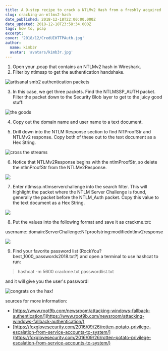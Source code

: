 ```yaml
---
title: A 9-step recipe to crack a NTLMv2 Hash from a freshly acquired .pcap
slug: cracking-an-ntlmv2-hash
date_published: 2018-12-18T22:00:00.000Z
date_updated: 2018-12-18T23:58:34.000Z
tags: how to, pcap
excerpt:
cover: '2018/12/CredUIHTTPAuth.jpg'
author:
  name: kimb3r
  avatar: 'avatars/kimb3r.jpg'
---
```


1. Open your .pcap that contains an NTLMv2 hash in Wireshark.
2. Filter by ntlmssp to get the authentication handshake.

![](2018/12/image-3.jpg "artisanal smb2 authentication packets")

3. In this case, we get three packets. Find the NTLMSSP_AUTH packet. Filter the packet down to the Security Blob layer to get to the juicy good stuff:

![](2018/12/image-5.png "the goods")

4. Copy out the domain name and user name to a text document.

5. Drill down into the NTLM Response section to find NTProofStr and NTLMv2 response. Copy both of these out to the text document as a Hex String. 

![](2018/12/image-6.jpg "cross the streams")

6. Notice that NTLMv2Response begins with the ntlmProofStr, so delete the ntlmProofStr from the NTLMv2Response.

![](2018/12/image-7.jpg)

7. Enter ntlmssp.ntlmserverchallenge into the search filter. This will highlight the packet where the NTLM Server Challenge is found, generally the packet before the NTLM_Auth packet. Copy this value to the text document as a Hex String. 

![](2018/12/image-8.jpg)

8. Put the values into the following format and save it as crackme.txt: 

username::domain:ServerChallenge:NTproofstring:modifiedntlmv2response

![](2018/12/image-12.png)

9. Find your favorite password list (RockYou? best_1000_passwords2018.txt?) and open a terminal to use hashcat to run:

> hashcat -m 5600 crackme.txt passwordlist.txt 

and it will give you the user's password!

![](2018/12/image-13.png "congrats on the hax!")

sources for more information:

- [https://www.root9b.com/newsroom/attacking-windows-fallback-authentication/](https://www.root9b.com/newsroom/attacking-windows-fallback-authentication/)
- [https://foxglovesecurity.com/2016/09/26/rotten-potato-privilege-escalation-from-service-accounts-to-system/](https://foxglovesecurity.com/2016/09/26/rotten-potato-privilege-escalation-from-service-accounts-to-system/)
